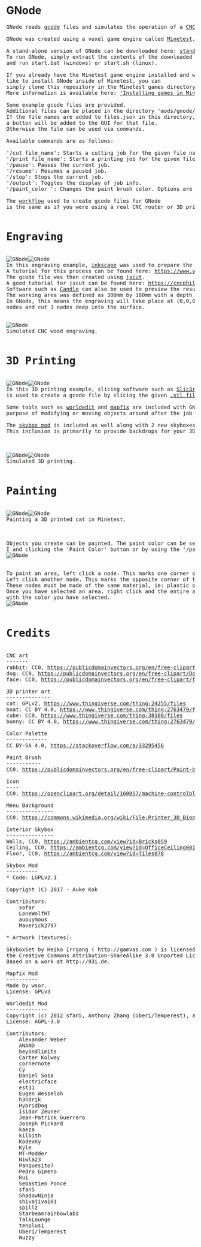 GNode
===========
<pre>
GNode reads <a href="https://en.wikipedia.org/wiki/G-code">gcode</a> files and simulates the operation of a <a href="https://en.wikipedia.org/wiki/CNC_router">CNC machine</a> or <a href="https://www.merriam-webster.com/dictionary/3D%20printer">3D printer.</a>

GNode was created using a voxel game engine called <a href="https://www.minetest.net/">Minetest</a>.

A stand-alone version of GNode can be downloaded here: <a href="https://github.com/Droog71/gnode/releases/tag/v1.0.0">stand-alone download</a>
To run GNode, simply extract the contents of the downloaded file
and run start.bat (windows) or start.sh (linux).

If you already have the Minetest game engine installed and would
like to install GNode inside of Minetest, you can
simply clone this repository in the Minetest games directory.
More information is available here: <a href="https://wiki.minetest.net/Games#Installing_games">'Installing games in Minetest'</a>

Some example gcode files are provided.
Additional files can be placed in the directory 'mods/gnode/gcode'.
If the file names are added to files.json in this directory,
a button will be added to the GUI for that file.
Otherwise the file can be used via commands.

Available commands are as follows:

'/cut file_name': Starts a cutting job for the given file name.
'/print file_name': Starts a printing job for the given file name.
'/pause': Pauses the current job.
'/resume': Resumes a paused job.
'/stop': Stops the current job.
'/output': Toggles the display of job info.
'/paint_color <number>': Changes the paint brush color. Options are 0 to 255. Zero is the default color.

The <a href="https://archive.vectric.com/support/intro-to-cnc/workflow.html">workflow</a> used to create gcode files for GNode 
is the same as if you were using a real CNC router or 3D printer.

<h1>Engraving</h1>
<img src="https://www.dropbox.com/s/jou3h8ck9l6jr6f/cnc_face.png?raw=true" alt="GNode"><img src="https://www.dropbox.com/s/9hxmzxsbjmvlxfw/cnc_rabbit.png?raw=true" alt="GNode">
In this engraving example, <a href="https://inkscape.org/">inkscape</a> was used to prepare the <a href="https://publicdomainvectors.org/en/free-clipart/Dog-portrait-vector-drawing/12093.html">.svg file.</a>
A tutorial for this process can be found here: <a href="https://www.youtube.com/watch?v=bbe56S_O-uI">https://www.youtube.com/watch?v=bbe56S_O-uI</a>
The gcode file was then created using <a href="http://jscut.org/">jscut</a>.
A good tutorial for jscut can be found here: <a href="https://cncphilosophy.com/svg-to-g-code/">https://cncphilosophy.com/svg-to-g-code/</a>
Software such as <a href="https://github.com/Denvi/Candle">Candle</a> can also be used to preview the results.
The working area was defined as 300mm by 180mm with a depth of 3mm and a center point of 0,0.
In GNode, this means the engraving will take place at (0,0,0), remain within an area of 300x180
nodes and cut 3 nodes deep into the surface.


<img src="https://www.dropbox.com/s/8jso5kp23pgosux/cnc_dog.gif?raw=true" alt="GNode">
Simulated CNC wood engraving.

<h1>3D Printing</h1>
<img src="https://www.dropbox.com/s/1fu7eyc7mewm4om/table.png?raw=true" alt="GNode"><img src="https://www.dropbox.com/s/0tcgy3zk3lkp4ut/aliens.png?raw=true" alt="GNode">
In this 3D printing example, slicing software such as <a href="https://slic3r.org/">Slic3r</a> 
is used to create a gcode file by slicing the given <a href="https://cdn.thingiverse.com/assets/6c/be/d4/71/d4/benchy_voxel.stl">.stl file</a>.

Some tools such as <a href="https://github.com/Uberi/Minetest-WorldEdit">worldedit</a> and <a href="https://github.com/minetest-mods/mapfix">mapfix</a> are included with GNode for the
purpose of modifying or moving objects around after the job is finished.

The <a href="https://github.com/minetest-mods/skybox">skybox mod</a> is included as well along with 2 new skyboxes.
This inclusion is primarily to provide backdrops for your 3D printed objects.



<img src="https://www.dropbox.com/s/0tssub7ww5pcyhj/VoxelizerByQuantumZ.png?raw=true" alt="GNode"><img src="https://www.dropbox.com/s/mj42k9kg07kz7su/boat_print.gif?raw=true" alt="GNode">
Simulated 3D printing.

<h1>Painting</h1>
<img src="https://www.dropbox.com/s/usolz1i5xdez9em/lucy_cat.png?raw=true" alt="GNode"><img src="https://www.dropbox.com/s/2m0qo4gxjom5rqg/painted_cat.png?raw=true" alt="GNode">
Painting a 3D printed cat in Minetest.



Objects you create can be painted. The paint color can be selected by pressing 
I and clicking the 'Paint Color' button or by using the '/paint_color' command.
<img src="https://www.dropbox.com/s/wrzvoljn7xtclfg/paint_gui.png?raw=true" alt="GNode">


To paint an area, left click a node. This marks one corner of a bounding box.
Left click another node. This marks the opposite corner of the bounding box.
These nodes must be made of the same material, ie: plastic or wood.
Once you have selected an area, right click and the entire area will be painted
with the color you have selected.
<img src="https://www.dropbox.com/s/d6i6p2gs7fwd8rs/paint.gif?raw=true" alt="GNode">

<h1>Credits</h1>
CNC art
-------
rabbit: CC0, <a href=https://publicdomainvectors.org/en/free-clipart/Rabbit/35622.html>https://publicdomainvectors.org/en/free-clipart/Rabbit/35622.html</a>
dog: CC0, <a href=https://publicdomainvectors.org/en/free-clipart/Dog-portrait-vector-drawing/12093.html>https://publicdomainvectors.org/en/free-clipart/Dog-portrait-vector-drawing/12093.html</a>
face: CC0, <a href=https://publicdomainvectors.org/en/free-clipart/Vector-graphics-of-mans-normal-face/28404.html>https://publicdomainvectors.org/en/free-clipart/face/28404.html</a>

3D printer art
--------------
cat: GPLv2, <a href=https://www.thingiverse.com/thing:24255/files>https://www.thingiverse.com/thing:24255/files</a>
boat: CC BY 4.0, <a href=https://www.thingiverse.com/thing:2763479/files>https://www.thingiverse.com/thing:2763479/files</a>
cube: CC0, <a href=https://www.thingiverse.com/thing:38108/files>https://www.thingiverse.com/thing:38108/files</a>
bunny: CC BY 4.0, <a href=https://www.thingiverse.com/thing:2763479/files>https://www.thingiverse.com/thing:2763479/files</a>

Color Palette
-------------
CC BY-SA 4.0, <a href=https://stackoverflow.com/a/33295456>https://stackoverflow.com/a/33295456</a>

Paint Brush
-----------
CC0, <a href=https://publicdomainvectors.org/en/free-clipart/Paint-brush-vector-drawing/15461.html>https://publicdomainvectors.org/en/free-clipart/Paint-brush-vector-drawing/15461.html</a>

Icon
----
CC0, <a href=https://openclipart.org/detail/160057/machine-controlblue>https://openclipart.org/detail/160057/machine-controlblue</a>

Menu Background
---------------
CC0, <a href=https://commons.wikimedia.org/wiki/File:Printer_3D_Bioprinting_Solutions.jpg>https://commons.wikimedia.org/wiki/File:Printer_3D_Bioprinting_Solutions.jpg</a>

Interior Skybox
---------------
Walls, CC0, <a href=https://ambientcg.com/view?id=Bricks059>https://ambientcg.com/view?id=Bricks059</a>
Ceiling, CC0, <a href=https://ambientcg.com/view?id=OfficeCeiling001>https://ambientcg.com/view?id=OfficeCeiling001</a>
Floor, CC0, <a href=https://ambientcg.com/view?id=Tiles078>https://ambientcg.com/view?id=Tiles078</a>

Skybox Mod
----------
* Code: LGPLv2.1

Copyright (C) 2017 - Auke Kok <sofar@foo-projects.org>

Contributors:	
    sofar
    LoneWolfHT
    auouymous
    Maverick2797

* Artwork (textures):

SkyboxSet by Heiko Irrgang ( http://gamvas.com ) is licensed under
the Creative Commons Attribution-ShareAlike 3.0 Unported License.
Based on a work at http://93i.de.

Mapfix Mod
----------
Made by wsor.
License: GPLv3

Worldedit Mod
-------------
Copyright (c) 2012 sfan5, Anthony Zhang (Uberi/Temperest), and Brett O'Donnell (cornernote).
License: AGPL-3.0

Contributors:
	Alexander Weber
	ANAND
	beyondlimits
	Carter Kolwey
	cornernote
	Cy
	Daniel Sosa
	electricface
	est31
	Eugen Wesseloh
	h3ndrik
	HybridDog
	Isidor Zeuner
	Jean-Patrick Guerrero
	Joseph Pickard
	kaeza
	kilbith
	KodexKy
	Kyle
	MT-Modder
	Niwla23
	Panquesito7
	Pedro Gimeno
	Rui
	Sebastien Ponce
	sfan5
	ShadowNinja
	shivajiva101
	spillz
	Starbeamrainbowlabs
	TalkLounge
	tenplus1
	Uberi/Temperest
	Wuzzy
</pre>
